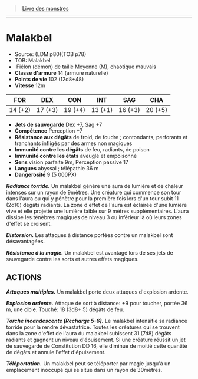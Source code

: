 ﻿> [Livre des monstres](tome_of_beasts_old.md)

---

# Malakbel

- Source: (LDM p80)(TOB p78)
- TOB: Malakbel
-  Fiélon (démon) de taille Moyenne (M), chaotique mauvais
- **Classe d'armure** 14 (armure naturelle)
- **Points de vie** 102 (12d8+48)
- **Vitesse** 12m

|FOR|DEX|CON|INT|SAG|CHA|
|---|---|---|---|---|---|
|14 (+2)|17 (+3)|19 (+4)|13 (+1)|16 (+3)|20 (+5)|

- **Jets de sauvegarde** Dex +7, Sag +7
- **Compétence** Perception +7
- **Résistance aux dégâts** de froid, de foudre ; contondants, perforants et tranchants infligés par des armes non magiques
- **Immunité contre les dégâts** de feu, radiants, de poison
- **Immunité contre les états** aveuglé et empoisonné
- **Sens** vision parfaite 9m, Perception passive 17
- **Langues** abyssal ; télépathie 36 m
- **Dangerosité** 9 (5 000PX)

**_Radiance torride._** Un malakbel génère une aura de lumière et de chaleur intenses sur un rayon de 9mètres. Une créature qui commence son tour dans l'aura ou qui y pénètre pour la première fois lors d'un tour subit 11 (2d10) dégâts radiants. La zone d'effet de l'aura est éclairée d'une lumière vive et elle projette une lumière faible sur 9 mètres supplémentaires. L'aura dissipe les ténèbres magiques de niveau 3 ou inférieur là où leurs zones d'effet se croisent.

**_Distorsion._** Les attaques à distance portées contre un malakbel sont désavantagées.

**_Résistance à la magie._** Un malakbel est avantagé lors de ses jets de sauvegarde contre les sorts et autres effets magiques.

## ACTIONS

**_Attaques multiples._** Un malakbel porte deux attaques d'explosion ardente.

**_Explosion ardente._** Attaque de sort à distance: +9 pour toucher, portée 36 m, une cible. Touché: 18 (3d8+ 5) dégâts de feu.

**_Torche incandescente (Recharge 5-6)._** Le malakbel intensifie sa radiance torride pour la rendre dévastatrice. Toutes les créatures qui se trouvent dans la zone d'effet de l'aura du malakbel subissent 31 (7d8) dégâts radiants et gagnent un niveau d'épuisement. Si une créature réussit un jet de sauvegarde de Constitution DD 16, elle diminue de moitié cette quantité de dégâts et annule l'effet d'épuisement.

**_Téléportation._** Un malakbel peut se téléporter par magie jusqu'à un emplacement inoccupé qui se situe dans un rayon de 30mètres.

